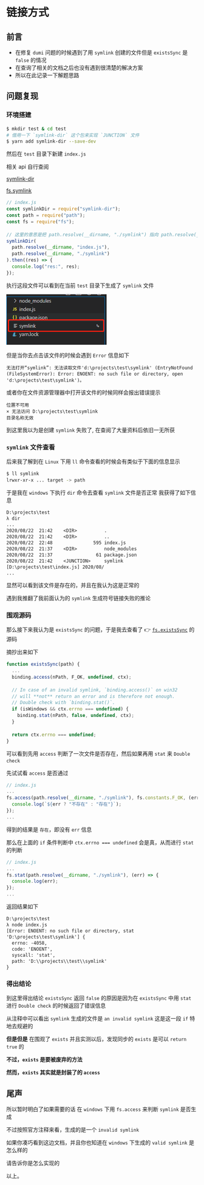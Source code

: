 # 链接方式

## 前言

- 在修复 `dumi` 问题的时候遇到了用 `symlink` 创建的文件但是 `existsSync` 是 `false` 的情况
- 在查询了相关的文档之后也没有遇到很清楚的解决方案
- 所以在此记录一下解题思路

## 问题复现

### 环境搭建

```bash
$ mkdir test & cd test
# 借用一下 `symlink-dir` 这个包来实现 `JUNCTION` 文件
$ yarn add symlink-dir --save-dev
```

然后在 `test` 目录下新建 `index.js`

相关 api 自行查阅

[symlink-dir](https://github.com/zkochan/symlink-dir)

[fs.symlink](http://nodejs.cn/api/fs.html#fs_fs_symlink_target_path_type_callback)

```js
// index.js
const symlinkDir = require("symlink-dir");
const path = require("path");
const fs = require("fs");

// 这里的意思是把 path.resolve(__dirname, "./symlink") 指向 path.resolve(__dirname, "index.js")
symlinkDir(
  path.resolve(__dirname, "index.js"),
  path.resolve(__dirname, "./symlink")
).then((res) => {
  console.log("res:", res);
});
```

执行这段文件可以看到在当前 `test` 目录下生成了 `symlink` 文件

![image](https://raw.githubusercontent.com/mortalYoung/mortalYoung/master/images/symlink-menu.png)

但是当你去点击该文件的时候会遇到 `Error` 信息如下

```
无法打开“symlink”: 无法读取文件'd:\projects\test\symlink' (EntryNotFound (FileSystemError): Error: ENOENT: no such file or directory, open 'd:\projects\test\symlink')。
```

或者你在文件资源管理器中打开该文件的时候同样会报出错误提示

```
位置不可用
× 无法访问 D:\projects\test\symlink
目录名称无效
```

到这里我以为是创建 `symlink` 失败了, 在查阅了大量资料后依旧一无所获

### `symlink` 文件查看

后来我了解到在 `Linux` 下用 `ll` 命令查看的时候会有类似于下面的信息显示

```bash
$ ll symlink
lrwxr-xr-x ... target -> path
```

于是我在 `windows` 下执行 `dir` 命令去查看 `symlink` 文件是否正常 我获得了如下信息

```base
D:\projects\test
λ dir
...
2020/08/22  21:42    <DIR>          .
2020/08/22  21:42    <DIR>          ..
2020/08/22  22:48               595 index.js
2020/08/22  21:37    <DIR>          node_modules
2020/08/22  21:37                61 package.json
2020/08/22  21:42    <JUNCTION>     symlink [D:\projects\test\index.js] 2020/08/
...
```

显然可以看到该文件是存在的，并且在我认为这是正常的

遇到我推翻了我前面认为的 `symlink` 生成符号链接失败的推论

### 围观源码

那么接下来我认为是 `existsSync` 的问题，于是我去查看了 👉 [`fs.existsSync`](https://github.com/nodejs/node/blob/master/lib/fs.js#L240) 的源码

摘抄出来如下

```js
function existsSync(path) {
  ...
  binding.access(nPath, F_OK, undefined, ctx);

  // In case of an invalid symlink, `binding.access()` on win32
  // will **not** return an error and is therefore not enough.
  // Double check with `binding.stat()`.
  if (isWindows && ctx.errno === undefined) {
    binding.stat(nPath, false, undefined, ctx);
  }

  return ctx.errno === undefined;
}
```

可以看到先用 `access` 判断了一次文件是否存在，然后如果再用 `stat` 来 `Double check`

先试试看 `access` 是否通过

```js
// index.js
...
fs.access(path.resolve(__dirname, "./symlink"), fs.constants.F_OK, (err) => {
  console.log(`${err ? "不存在" : "存在"}`);
});
...
```

得到的结果是 `存在`，即没有 `err` 信息

那么在上面的 `if` 条件判断中 `ctx.errno === undefined` 会是真，从而进行 `stat` 的判断

```js
// index.js
...
fs.stat(path.resolve(__dirname, "./symlink"), (err) => {
  console.log(err);
});
...
```

返回结果如下

```base
D:\projects\test
λ node index.js
[Error: ENOENT: no such file or directory, stat 'D:\projects\test\symlink'] {
  errno: -4058,
  code: 'ENOENT',
  syscall: 'stat',
  path: 'D:\\projects\\test\\symlink'
}
```

### 得出结论

到这里得出结论 `existsSync` 返回 `false` 的原因是因为在 `existsSync` 中用 `stat` 进行 `Double check` 的时候返回了错误信息

从注释中可以看出 `symlink` 生成的文件是 `an invalid symlink` 这是这一段 `if` 特地去规避的

**但是但是**
在围观了 `exists` 并且实测以后，发现同步的 `exists` 是可以 `return true` 的

**不过，`exists` 是要被废弃的方法**

**然而，`exists` 其实就是封装了的 `access`**

## 尾声

所以暂时明白了如果需要的话 在 `windows` 下用 `fs.access` 来判断 `symlink` 是否生成

不过按照官方注释来看，生成的是一个 `invalid symlink`

如果你凑巧看到这边文档，并且你也知道在 `windows` 下生成的 `valid symlink` 是怎么样的

请告诉你是怎么实现的

以上。
